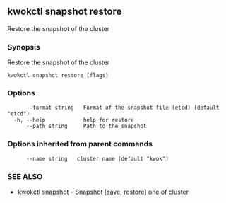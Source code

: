 ## kwokctl snapshot restore

Restore the snapshot of the cluster

### Synopsis

Restore the snapshot of the cluster

```
kwokctl snapshot restore [flags]
```

### Options

```
      --format string   Format of the snapshot file (etcd) (default "etcd")
  -h, --help            help for restore
      --path string     Path to the snapshot
```

### Options inherited from parent commands

```
      --name string   cluster name (default "kwok")
```

### SEE ALSO

* [kwokctl snapshot](kwokctl_snapshot.md)	 - Snapshot [save, restore] one of cluster

